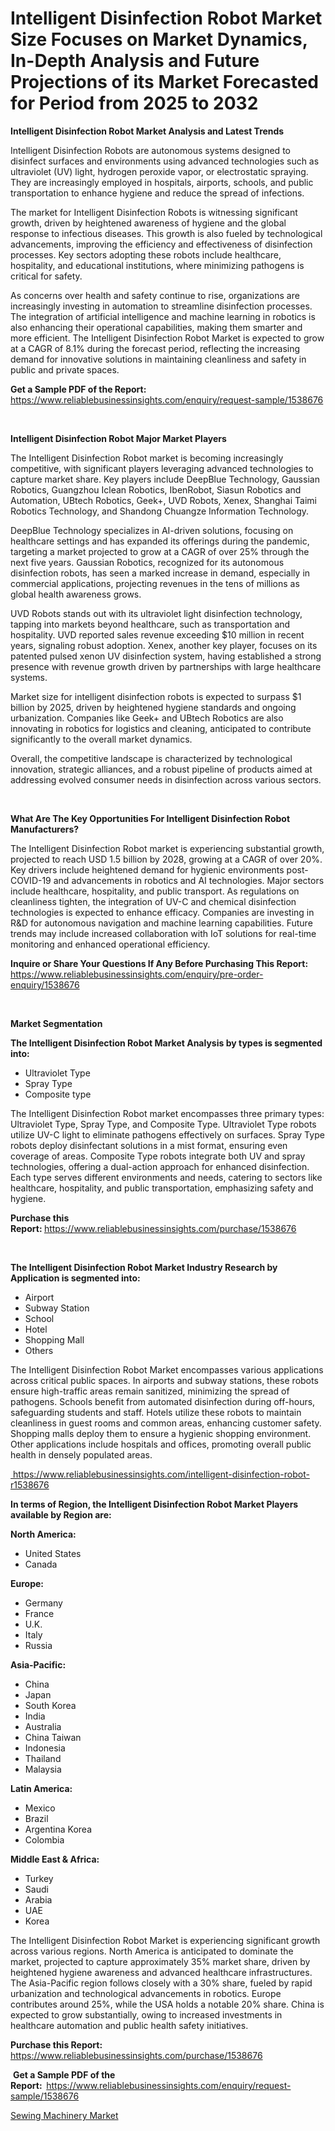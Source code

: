 <p><h1>Intelligent Disinfection Robot Market Size Focuses on Market Dynamics, In-Depth Analysis and Future Projections of its Market Forecasted for Period from 2025 to 2032</h1></p><p><strong>Intelligent Disinfection Robot Market Analysis and Latest Trends</strong></p>
<p><p>Intelligent Disinfection Robots are autonomous systems designed to disinfect surfaces and environments using advanced technologies such as ultraviolet (UV) light, hydrogen peroxide vapor, or electrostatic spraying. They are increasingly employed in hospitals, airports, schools, and public transportation to enhance hygiene and reduce the spread of infections. </p><p>The market for Intelligent Disinfection Robots is witnessing significant growth, driven by heightened awareness of hygiene and the global response to infectious diseases. This growth is also fueled by technological advancements, improving the efficiency and effectiveness of disinfection processes. Key sectors adopting these robots include healthcare, hospitality, and educational institutions, where minimizing pathogens is critical for safety.</p><p>As concerns over health and safety continue to rise, organizations are increasingly investing in automation to streamline disinfection processes. The integration of artificial intelligence and machine learning in robotics is also enhancing their operational capabilities, making them smarter and more efficient. The Intelligent Disinfection Robot Market is expected to grow at a CAGR of 8.1% during the forecast period, reflecting the increasing demand for innovative solutions in maintaining cleanliness and safety in public and private spaces.</p></p>
<p><strong>Get a Sample PDF of the Report:&nbsp;</strong> <a href="https://www.reliablebusinessinsights.com/enquiry/request-sample/1538676?utm_campaign=2094&utm_medium=2&utm_source=Github&utm_content=ia&utm_term=22022025&utm_id=intelligent-disinfection-robot">https://www.reliablebusinessinsights.com/enquiry/request-sample/1538676</a></p>
<p>&nbsp;</p>
<p><strong>Intelligent Disinfection Robot Major Market Players</strong></p>
<p><p>The Intelligent Disinfection Robot market is becoming increasingly competitive, with significant players leveraging advanced technologies to capture market share. Key players include DeepBlue Technology, Gaussian Robotics, Guangzhou Iclean Robotics, IbenRobot, Siasun Robotics and Automation, UBtech Robotics, Geek+, UVD Robots, Xenex, Shanghai Taimi Robotics Technology, and Shandong Chuangze Information Technology.</p><p>DeepBlue Technology specializes in AI-driven solutions, focusing on healthcare settings and has expanded its offerings during the pandemic, targeting a market projected to grow at a CAGR of over 25% through the next five years. Gaussian Robotics, recognized for its autonomous disinfection robots, has seen a marked increase in demand, especially in commercial applications, projecting revenues in the tens of millions as global health awareness grows.</p><p>UVD Robots stands out with its ultraviolet light disinfection technology, tapping into markets beyond healthcare, such as transportation and hospitality. UVD reported sales revenue exceeding $10 million in recent years, signaling robust adoption. Xenex, another key player, focuses on its patented pulsed xenon UV disinfection system, having established a strong presence with revenue growth driven by partnerships with large healthcare systems.</p><p>Market size for intelligent disinfection robots is expected to surpass $1 billion by 2025, driven by heightened hygiene standards and ongoing urbanization. Companies like Geek+ and UBtech Robotics are also innovating in robotics for logistics and cleaning, anticipated to contribute significantly to the overall market dynamics.</p><p>Overall, the competitive landscape is characterized by technological innovation, strategic alliances, and a robust pipeline of products aimed at addressing evolved consumer needs in disinfection across various sectors.</p></p>
<p>&nbsp;</p>
<p><strong>What Are The Key Opportunities For Intelligent Disinfection Robot Manufacturers?</strong></p>
<p><p>The Intelligent Disinfection Robot market is experiencing substantial growth, projected to reach USD 1.5 billion by 2028, growing at a CAGR of over 20%. Key drivers include heightened demand for hygienic environments post-COVID-19 and advancements in robotics and AI technologies. Major sectors include healthcare, hospitality, and public transport. As regulations on cleanliness tighten, the integration of UV-C and chemical disinfection technologies is expected to enhance efficacy. Companies are investing in R&D for autonomous navigation and machine learning capabilities. Future trends may include increased collaboration with IoT solutions for real-time monitoring and enhanced operational efficiency.</p></p>
<p><strong>Inquire or Share Your Questions If Any Before Purchasing This Report:</strong> <a href="https://www.reliablebusinessinsights.com/enquiry/pre-order-enquiry/1538676?utm_campaign=2094&utm_medium=2&utm_source=Github&utm_content=ia&utm_term=22022025&utm_id=intelligent-disinfection-robot">https://www.reliablebusinessinsights.com/enquiry/pre-order-enquiry/1538676</a></p>
<p>&nbsp;</p>
<p><strong>Market Segmentation</strong></p>
<p><strong>The Intelligent Disinfection Robot Market Analysis by types is segmented into:</strong></p>
<p><ul><li>Ultraviolet Type</li><li>Spray Type</li><li>Composite type</li></ul></p>
<p><p>The Intelligent Disinfection Robot market encompasses three primary types: Ultraviolet Type, Spray Type, and Composite Type. Ultraviolet Type robots utilize UV-C light to eliminate pathogens effectively on surfaces. Spray Type robots deploy disinfectant solutions in a mist format, ensuring even coverage of areas. Composite Type robots integrate both UV and spray technologies, offering a dual-action approach for enhanced disinfection. Each type serves different environments and needs, catering to sectors like healthcare, hospitality, and public transportation, emphasizing safety and hygiene.</p></p>
<p><strong>Purchase this Report:&nbsp;</strong><a href="https://www.reliablebusinessinsights.com/purchase/1538676?utm_campaign=2094&utm_medium=2&utm_source=Github&utm_content=ia&utm_term=22022025&utm_id=intelligent-disinfection-robot">https://www.reliablebusinessinsights.com/purchase/1538676</a></p>
<p>&nbsp;</p>
<p><strong>The Intelligent Disinfection Robot Market Industry Research by Application is segmented into:</strong></p>
<p><ul><li>Airport</li><li>Subway Station</li><li>School</li><li>Hotel</li><li>Shopping Mall</li><li>Others</li></ul></p>
<p><p>The Intelligent Disinfection Robot Market encompasses various applications across critical public spaces. In airports and subway stations, these robots ensure high-traffic areas remain sanitized, minimizing the spread of pathogens. Schools benefit from automated disinfection during off-hours, safeguarding students and staff. Hotels utilize these robots to maintain cleanliness in guest rooms and common areas, enhancing customer safety. Shopping malls deploy them to ensure a hygienic shopping environment. Other applications include hospitals and offices, promoting overall public health in densely populated areas.</p></p>
<p><a href="https://www.reliablebusinessinsights.com/intelligent-disinfection-robot-r1538676?utm_campaign=2094&utm_medium=2&utm_source=Github&utm_content=ia&utm_term=22022025&utm_id=intelligent-disinfection-robot">&nbsp;https://www.reliablebusinessinsights.com/intelligent-disinfection-robot-r1538676</a></p>
<p><strong>In terms of Region, the Intelligent Disinfection Robot Market Players available by Region are:</strong></p>
<p>
    <p> <strong> North America: </strong>
        <ul>
            <li>United States</li>
            <li>Canada</li>
        </ul>
        </p> 
    <p> <strong> Europe: </strong>
        <ul>
            <li>Germany</li>
            <li>France</li>
            <li>U.K.</li>
            <li>Italy</li>
            <li>Russia</li>
        </ul>
        </p> 
    <p> <strong> Asia-Pacific: </strong>
        <ul>
            <li>China</li>
            <li>Japan</li>
            <li>South Korea</li>
            <li>India</li>
            <li>Australia</li>
            <li>China Taiwan</li>
            <li>Indonesia</li>
            <li>Thailand</li>
            <li>Malaysia</li>
        </ul>
        </p> 
    <p> <strong> Latin America: </strong>
        <ul>
            <li>Mexico</li>
            <li>Brazil</li>
            <li>Argentina Korea</li>
            <li>Colombia</li>
        </ul>
        </p> 
    <p> <strong> Middle East & Africa: </strong>
        <ul>
            <li>Turkey</li>
            <li>Saudi</li>
            <li>Arabia</li>
            <li>UAE</li>
            <li>Korea</li>
        </ul>
    </p>
    </p>
<p><p>The Intelligent Disinfection Robot Market is experiencing significant growth across various regions. North America is anticipated to dominate the market, projected to capture approximately 35% market share, driven by heightened hygiene awareness and advanced healthcare infrastructures. The Asia-Pacific region follows closely with a 30% share, fueled by rapid urbanization and technological advancements in robotics. Europe contributes around 25%, while the USA holds a notable 20% share. China is expected to grow substantially, owing to increased investments in healthcare automation and public health safety initiatives.</p></p>
<p><strong>Purchase this Report: </strong><a href="https://www.reliablebusinessinsights.com/purchase/1538676?utm_campaign=2094&utm_medium=2&utm_source=Github&utm_content=ia&utm_term=22022025&utm_id=intelligent-disinfection-robot">https://www.reliablebusinessinsights.com/purchase/1538676</a></p>
<p>&nbsp;<strong>Get a Sample PDF of the Report:&nbsp;&nbsp;</strong><a href="https://www.reliablebusinessinsights.com/enquiry/request-sample/1538676?utm_campaign=2094&utm_medium=2&utm_source=Github&utm_content=ia&utm_term=22022025&utm_id=intelligent-disinfection-robot">https://www.reliablebusinessinsights.com/enquiry/request-sample/1538676</a></p>
<p><strong></strong></p>
<p><p><a href="https://github.com/DixieGrimes/Market-Research-Report-List-1/blob/main/sewing-machinery-market.md?utm_campaign=2094&utm_medium=2&utm_source=Github&utm_content=ia&utm_term=22022025&utm_id=intelligent-disinfection-robot">Sewing Machinery Market</a></p></p>